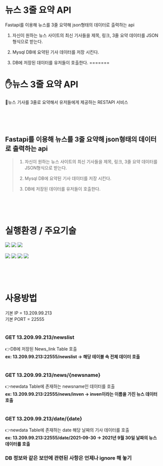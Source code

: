 # 뉴스 3줄 요약 API

Fastapi를 이용해 뉴스를 3줄 요약해 json형태의 데이터로 출력하는 api

1. 자신이 원하는 뉴스 사이트의 최신 기사들을 제목, 링크, 3줄 요약 데이터를 JSON형식으로 받는다.


2. Mysql DB에 요약된 기사 데이터를 저장 시킨다.


3. DB에 저장된 데이터를 유저들이 호출한다.
=======
# ✋뉴스 3줄 요약 API

📰뉴스 기사를 3줄로 요약해서 유저들에게 제공하는 RESTAPI 서비스

</br>
</br>
</br>

## Fastapi를 이용해 뉴스를 3줄 요약해 json형태의 데이터로 출력하는 api

> 1. 자신이 원하는 뉴스 사이트의 최신 기사들을 제목, 링크, 3줄 요약 데이터를 JSON형식으로 받는다.
> 
>  2. Mysql DB에 요약된 기사 데이터를 저장 시킨다.
>  
>  3. DB에 저장된 데이터를 유저들이 호출한다.
</br>
</br>
</br>

# 실행환경 / 주요기술
<img src="https://img.shields.io/badge/linux-FCC624?style=for-the-badge&logo=linux&logoColor=black"> <img src="https://img.shields.io/badge/aws-232F3E?style=for-the-badge&logo=aws&logoColor=white"> <img src="https://img.shields.io/badge/PyCharm-000000?style=for-the-badge&logo=aws&logoColor=white">
</br> </br>
<img src="https://img.shields.io/badge/Python-3766AB?style=for-the-badge&logo=Python&logoColor=white"> <img src="https://img.shields.io/badge/mysql-4479A1?style=for-the-badge&logo=mysql&logoColor=white"> <img src="https://img.shields.io/badge/github-181717?style=for-the-badge&logo=github&logoColor=white"> <img src="https://img.shields.io/badge/FastAPI-009688?style=for-the-badge&logo=FastAPI&logoColor=white">


  
</br>
</br>
</br>

# 사용방법 
기본 IP = 13.209.99.213</br>
기본 PORT = 22555
</br>
</br>
### GET 13.209.99.213/newslist
  👉DB에 저장된 News_link Table 호출</br>
      __ex: 13.209.99.213:22555/newslist  -> 해당 테이블 속 전체 데이터 호출__
  </br>
  </br>
### GET 13.209.99.213/news/{newsname}
  👉newdata Table에 존재하는 newsname인 데이터를 호출</br>
      __ex: 13.209.99.213:22555/news/inven  -> inven이라는 이름을 가진 뉴스 데이터 호출__
  </br>
  </br>
### GET 13.209.99.213/date/{date}
  👉newdata Table에 존재하는 date 해당 날짜의 기사 데이터를 호출 </br>
      __ex: 13.209.99.213:22555/date/2021-09-30  -> 2021년 9월 30일 날짜의 뉴스 데이터를 호출__


### DB 정보와 같은 보안에 관련된 사항은 언제나 ignore 해 놓기 